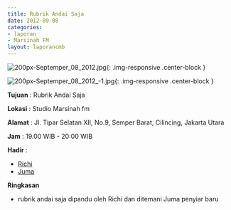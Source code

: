 ```yaml
---
title: Rubrik Andai Saja 
date: 2012-09-08
categories:
- laporan
- Marsinah FM
layout: laporancmb
---
```



![200px-Septemper_08_2012.jpg](/uploads/200px-Septemper_08_2012.jpg){: .img-responsive .center-block }

![200px-Septemper_08_2012_-1.jpg](/uploads/200px-Septemper_08_2012_-1.jpg){: .img-responsive .center-block }



**Tujuan** : Rubrik Andai Saja 

**Lokasi** : Studio Marsinah fm 

**Alamat** : Jl. Tipar Selatan XII, No.9, Semper Barat, Cilincing, Jakarta Utara 

**Jam** : 19.00 WIB - 20:00 WIB 

**Hadir** :
* [Richi](http://wiki.ciptamedia.org/wiki/Richi)
* [Juma](http://wiki.ciptamedia.org/wiki/Juma)

**Ringkasan**  
* rubrik andai saja dipandu oleh Richi dan ditemani Juma penyiar baru
